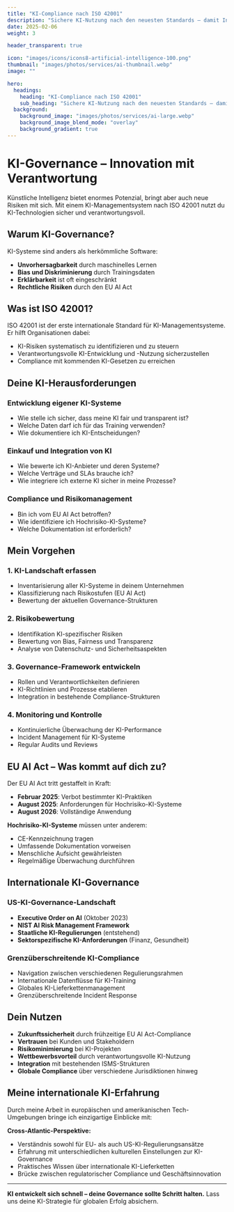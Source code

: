 ```yaml
---
title: "KI-Compliance nach ISO 42001"
description: "Sichere KI-Nutzung nach den neuesten Standards – damit Innovation und Compliance Hand in Hand gehen."
date: 2025-02-06
weight: 3

header_transparent: true

icon: "images/icons/icons8-artificial-intelligence-100.png"
thumbnail: "images/photos/services/ai-thumbnail.webp"
image: ""

hero:
  headings:
    heading: "KI-Compliance nach ISO 42001"
    sub_heading: "Sichere KI-Nutzung nach den neuesten Standards – damit Innovation und Compliance Hand in Hand gehen."
  background:
    background_image: "images/photos/services/ai-large.webp"
    background_image_blend_mode: "overlay"
    background_gradient: true
---
```


# KI-Governance – Innovation mit Verantwortung

Künstliche Intelligenz bietet enormes Potenzial, bringt aber auch neue Risiken mit sich. Mit einem KI-Managementsystem nach ISO 42001 nutzt du KI-Technologien sicher und verantwortungsvoll.

## Warum KI-Governance?

KI-Systeme sind anders als herkömmliche Software:
- **Unvorhersagbarkeit** durch maschinelles Lernen
- **Bias und Diskriminierung** durch Trainingsdaten
- **Erklärbarkeit** ist oft eingeschränkt
- **Rechtliche Risiken** durch den EU AI Act

## Was ist ISO 42001?

ISO 42001 ist der erste internationale Standard für KI-Managementsysteme. Er hilft Organisationen dabei:
- KI-Risiken systematisch zu identifizieren und zu steuern
- Verantwortungsvolle KI-Entwicklung und -Nutzung sicherzustellen
- Compliance mit kommenden KI-Gesetzen zu erreichen

## Deine KI-Herausforderungen

### Entwicklung eigener KI-Systeme
- Wie stelle ich sicher, dass meine KI fair und transparent ist?
- Welche Daten darf ich für das Training verwenden?
- Wie dokumentiere ich KI-Entscheidungen?

### Einkauf und Integration von KI
- Wie bewerte ich KI-Anbieter und deren Systeme?
- Welche Verträge und SLAs brauche ich?
- Wie integriere ich externe KI sicher in meine Prozesse?

### Compliance und Risikomanagement
- Bin ich vom EU AI Act betroffen?
- Wie identifiziere ich Hochrisiko-KI-Systeme?
- Welche Dokumentation ist erforderlich?

## Mein Vorgehen

### 1. KI-Landschaft erfassen
- Inventarisierung aller KI-Systeme in deinem Unternehmen
- Klassifizierung nach Risikostufen (EU AI Act)
- Bewertung der aktuellen Governance-Strukturen

### 2. Risikobewertung
- Identifikation KI-spezifischer Risiken
- Bewertung von Bias, Fairness und Transparenz
- Analyse von Datenschutz- und Sicherheitsaspekten

### 3. Governance-Framework entwickeln
- Rollen und Verantwortlichkeiten definieren
- KI-Richtlinien und Prozesse etablieren
- Integration in bestehende Compliance-Strukturen

### 4. Monitoring und Kontrolle
- Kontinuierliche Überwachung der KI-Performance
- Incident Management für KI-Systeme
- Regular Audits und Reviews

## EU AI Act – Was kommt auf dich zu?

Der EU AI Act tritt gestaffelt in Kraft:
- **Februar 2025**: Verbot bestimmter KI-Praktiken
- **August 2025**: Anforderungen für Hochrisiko-KI-Systeme
- **August 2026**: Vollständige Anwendung

**Hochrisiko-KI-Systeme** müssen unter anderem:
- CE-Kennzeichnung tragen
- Umfassende Dokumentation vorweisen
- Menschliche Aufsicht gewährleisten
- Regelmäßige Überwachung durchführen

## Internationale KI-Governance

### US-KI-Governance-Landschaft
- **Executive Order on AI** (Oktober 2023)
- **NIST AI Risk Management Framework**
- **Staatliche KI-Regulierungen** (entstehend)
- **Sektorspezifische KI-Anforderungen** (Finanz, Gesundheit)

### Grenzüberschreitende KI-Compliance
- Navigation zwischen verschiedenen Regulierungsrahmen
- Internationale Datenflüsse für KI-Training
- Globales KI-Lieferkettenmanagement
- Grenzüberschreitende Incident Response

## Dein Nutzen

- **Zukunftssicherheit** durch frühzeitige EU AI Act-Compliance
- **Vertrauen** bei Kunden und Stakeholdern
- **Risikominimierung** bei KI-Projekten
- **Wettbewerbsvorteil** durch verantwortungsvolle KI-Nutzung
- **Integration** mit bestehenden ISMS-Strukturen
- **Globale Compliance** über verschiedene Jurisdiktionen hinweg

## Meine internationale KI-Erfahrung

Durch meine Arbeit in europäischen und amerikanischen Tech-Umgebungen bringe ich einzigartige Einblicke mit:

**Cross-Atlantic-Perspektive:**
- Verständnis sowohl für EU- als auch US-KI-Regulierungsansätze
- Erfahrung mit unterschiedlichen kulturellen Einstellungen zur KI-Governance
- Praktisches Wissen über internationale KI-Lieferketten
- Brücke zwischen regulatorischer Compliance und Geschäftsinnovation

---

**KI entwickelt sich schnell – deine Governance sollte Schritt halten.** Lass uns deine KI-Strategie für globalen Erfolg absichern.
